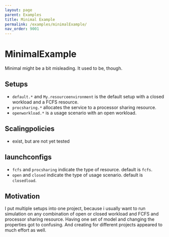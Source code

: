 ```yaml
---
layout: page
parent: Examples
title: Minimal Example
permalink: /examples/minimalExample/
nav_order: 9001
---
```

# MinimalExample

Minimal might be a bit misleading. It used to be, though. 

## Setups
* `default.*` and `My.resourceenvironment` is the default setup with a closed workload and a FCFS resource.
* `procsharing.*` allocates the service to a processor sharing resource.
* `openworkload.*` is a usage scenario with an open workload.

## Scalingpolicies
- exist, but are not yet tested

## launchconfigs
* `fcfs` and `procsharing` indicate the type of resource. default is `fcfs`.
* `open` and `closed` indicate the type of usage scenario. default is `closedload`.

## Motivation 
I put multiple setups into one project, because i usually want to run simulation on any combination of open or closed workload and FCFS and processor sharing resource. 
Having one set of model and changing the properties got to confusing. And creating for different projects appeared to much effort as well. 
